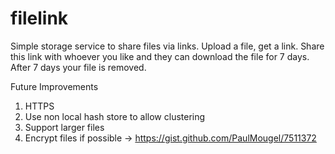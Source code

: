 # filelink

Simple storage service to share files via links. Upload a file, get a link. Share this link with whoever you like and they can download the file for 7 days. After 7 days your file is removed.

Future Improvements
1. HTTPS
2. Use non local hash store to allow clustering
3. Support larger files
4. Encrypt files if possible -> https://gist.github.com/PaulMougel/7511372